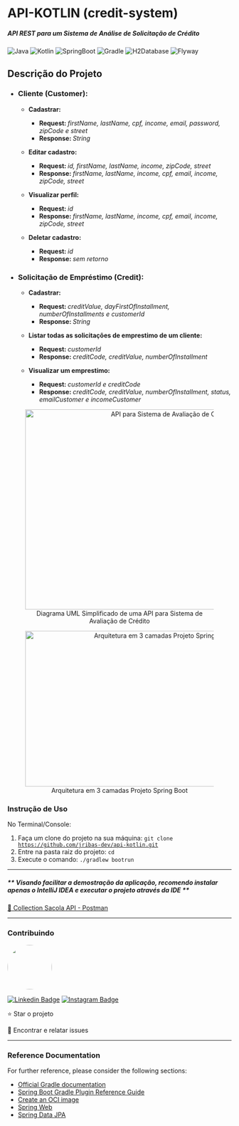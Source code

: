 # API-KOTLIN (credit-system)

##### API REST para um Sistema de Análise de Solicitação de Crédito

![Java](https://img.shields.io/badge/Java-v17-blue.svg "Java")
![Kotlin](https://img.shields.io/badge/Kotlin-v1.7.22-purple.svg "Kotlin")
![SpringBoot](https://img.shields.io/badge/Spring%20Boot-v3.1.0-brightgreen.svg "Spring")
![Gradle](https://img.shields.io/badge/Gradle-v7.6.1-lightgreen.svg "Gradle")
![H2Database](https://img.shields.io/badge/H2-v2.1.214-darkblue.svg "H2 Database")
![Flyway](https://img.shields.io/badge/Flyway-v9.19.1-red.svg "Flyway")

## Descrição do Projeto

- ### Cliente (Customer):

  - <strong>Cadastrar:</strong>
    - <strong>Request: </strong><em>firstName, lastName, cpf, income, email, password, zipCode e street</em>
    - <strong>Response: </strong><em>String</em>

  - <strong>Editar cadastro:</strong>
    - <strong>Request: </strong><em>id, firstName, lastName, income, zipCode, street</em>
    - <strong>Response: </strong><em>firstName, lastName, income, cpf, email, income, zipCode, street</em>

  - <strong>Visualizar perfil:</strong>
    - <strong>Request: </strong> <em>id</em>
    - <strong>Response: </strong><em>firstName, lastName, income, cpf, email, income, zipCode, street</em>

  - <strong>Deletar cadastro:</strong>
    - <strong>Request: </strong><em>id</em>
    - <strong>Response: </strong><em>sem retorno</em>

- ### Solicitação de Empréstimo (Credit):

  - <strong>Cadastrar:</strong>
    - <strong>Request: </strong><em>creditValue, dayFirstOfInstallment, numberOfInstallments e customerId</em>
    - <strong>Response: </strong><em>String</em>

  - <strong>Listar todas as solicitações de emprestimo de um cliente:</strong>
    - <strong>Request: </strong><em>customerId</em>
    - <strong>Response: </strong><em>creditCode, creditValue, numberOfInstallment</em>

  - <strong>Visualizar um emprestimo:</strong>
    - <strong>Request: </strong><em>customerId e creditCode</em>
    - <strong>Response: </strong><em>creditCode, creditValue, numberOfInstallment, status, emailCustomer e incomeCustomer</em>

<figure>
<p align="center">
  <img src="https://i.imgur.com/7phya16.png" height="450" width="650" alt="API para Sistema de Avaliação de Créditos"/><br>
  Diagrama UML Simplificado de uma API para Sistema de Avaliação de Crédito
</p>
</figure>
<figure>
<p align="center">
  <img src="https://i.imgur.com/1Ea5PH3.png" height="350" width="600" alt="Arquitetura em 3 camadas Projeto Spring Boot"/><br>
  Arquitetura em 3 camadas Projeto Spring Boot
</p>
</figure>

### Instrução de Uso

No Terminal/Console:

1. Faça um clone do projeto na sua máquina: <code>git clone https://github.com/jribas-dev/api-kotlin.git</code>
2. Entre na pasta raiz do projeto: <code>cd </code>
3. Execute o comando: <code>./gradlew bootrun</code>

---

##### ** Visando facilitar a demostração da aplicação, recomendo instalar apenas o IntelliJ IDEA e executar o projeto através da IDE **

<a href="https://drive.google.com/file/d/1wxwioDHS1sKFPq4G7b24tVZb-XMnoj-l/view?usp=share_link">🚀 Collection Sacola API - Postman</a>

---

### Contribuindo

<img style="border-radius: 50%;" src="https://avatars.githubusercontent.com/u/105611273?v=4" width="100px;" alt=""/>

[![Linkedin Badge](https://img.shields.io/badge/-Joao%20Ribas-blue?style=flat-square&logo=Linkedin&logoColor=white&link=https://www.linkedin.com/in/jribas-dev/)](https://www.linkedin.com/in/jribas-dev/)
[![Instagram Badge](https://img.shields.io/badge/-Instagram-c14438?style=flat-square&logo=Instagram&logoColor=white&link=https://www.instagram.com/joao.ribas.real/)](https://www.instagram.com/joao.ribas.real/)

⭐ Star o projeto

🐛 Encontrar e relatar issues

---

### Reference Documentation

For further reference, please consider the following sections:

* [Official Gradle documentation](https://docs.gradle.org)
* [Spring Boot Gradle Plugin Reference Guide](https://docs.spring.io/spring-boot/docs/3.1.0/gradle-plugin/reference/html/)
* [Create an OCI image](https://docs.spring.io/spring-boot/docs/3.1.0/gradle-plugin/reference/html/#build-image)
* [Spring Web](https://docs.spring.io/spring-boot/docs/3.1.0/reference/htmlsingle/#web)
* [Spring Data JPA](https://docs.spring.io/spring-boot/docs/3.1.0/reference/htmlsingle/#data.sql.jpa-and-spring-data)
